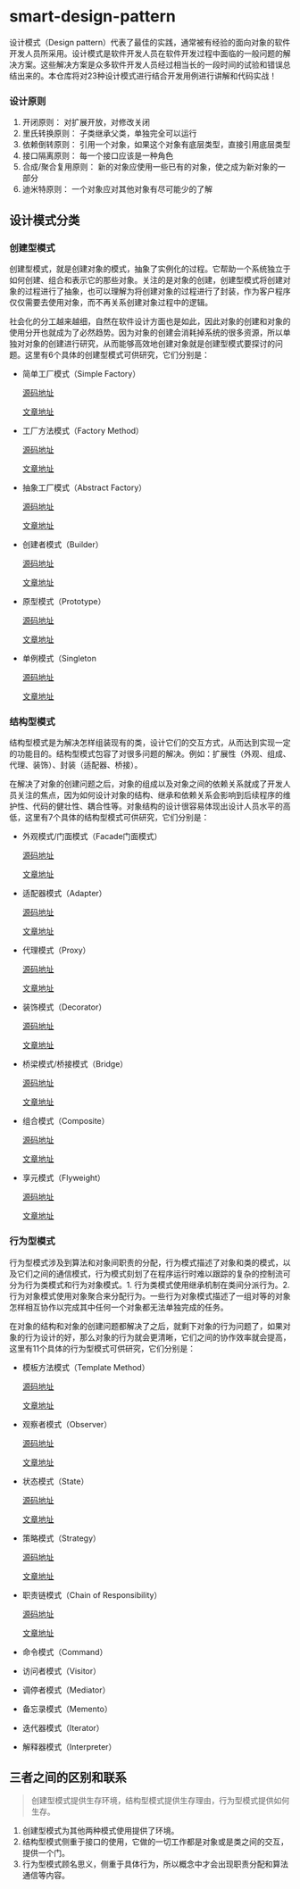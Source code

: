 # smart-design-pattern
设计模式（Design pattern）代表了最佳的实践，通常被有经验的面向对象的软件开发人员所采用。设计模式是软件开发人员在软件开发过程中面临的一般问题的解决方案。这些解决方案是众多软件开发人员经过相当长的一段时间的试验和错误总结出来的。本仓库将对23种设计模式进行结合开发用例进行讲解和代码实战！

### 设计原则

1. 开闭原则： 对扩展开放，对修改关闭
2. 里氏转换原则： 子类继承父类，单独完全可以运行
3. 依赖倒转原则： 引用一个对象，如果这个对象有底层类型，直接引用底层类型
4. 接口隔离原则： 每一个接口应该是一种角色
5. 合成/聚合复用原则： 新的对象应使用一些已有的对象，使之成为新对象的一部分
6. 迪米特原则： 一个对象应对其他对象有尽可能少的了解

## 设计模式分类

### 创建型模式

创建型模式，就是创建对象的模式，抽象了实例化的过程。它帮助一个系统独立于如何创建、组合和表示它的那些对象。关注的是对象的创建，创建型模式将创建对象的过程进行了抽象，也可以理解为将创建对象的过程进行了封装，作为客户程序仅仅需要去使用对象，而不再关系创建对象过程中的逻辑。

社会化的分工越来越细，自然在软件设计方面也是如此，因此对象的创建和对象的使用分开也就成为了必然趋势。因为对象的创建会消耗掉系统的很多资源，所以单独对对象的创建进行研究，从而能够高效地创建对象就是创建型模式要探讨的问题。这里有6个具体的创建型模式可供研究，它们分别是：

- 简单工厂模式（Simple Factory）

  [源码地址](https://github.com/Jacklinsir/smart-design-pattern/tree/main/smart-dp-factory)

  [文章地址](https://blog.csdn.net/qq_21077715/article/details/113814270)

- 工厂方法模式（Factory Method）

  [源码地址](https://github.com/Jacklinsir/smart-design-pattern/tree/main/smart-dp-factory)

  [文章地址](https://blog.csdn.net/qq_21077715/article/details/113814270)

- 抽象工厂模式（Abstract Factory）

  [源码地址](https://github.com/Jacklinsir/smart-design-pattern/tree/main/smart-dp-factory)

  [文章地址](https://blog.csdn.net/qq_21077715/article/details/113814270)

- 创建者模式（Builder）

  [源码地址](https://github.com/Jacklinsir/smart-design-pattern/tree/main/smart-dp-builder)

  [文章地址](https://blog.csdn.net/qq_21077715/article/details/121555185)

- 原型模式（Prototype）

  [源码地址](https://github.com/Jacklinsir/smart-design-pattern/tree/main/smart-dp-prototype)

  [文章地址](https://blog.csdn.net/qq_21077715/article/details/113815301)

- 单例模式（Singleton

  [源码地址](https://github.com/Jacklinsir/smart-design-pattern/tree/main/smart-dp-singleton)

  [文章地址](https://blog.csdn.net/qq_21077715/article/details/113809709)

### 结构型模式

结构型模式是为解决怎样组装现有的类，设计它们的交互方式，从而达到实现一定的功能目的。结构型模式包容了对很多问题的解决。例如：扩展性（外观、组成、代理、装饰）、封装（适配器、桥接）。

在解决了对象的创建问题之后，对象的组成以及对象之间的依赖关系就成了开发人员关注的焦点，因为如何设计对象的结构、继承和依赖关系会影响到后续程序的维护性、代码的健壮性、耦合性等。对象结构的设计很容易体现出设计人员水平的高低，这里有7个具体的结构型模式可供研究，它们分别是：

- 外观模式/门面模式（Facade门面模式）

  [源码地址](https://github.com/Jacklinsir/smart-design-pattern/tree/main/smart-dp-facade)

  [文章地址](https://blog.csdn.net/qq_21077715/article/details/120977105)

- 适配器模式（Adapter）

  [源码地址](https://github.com/Jacklinsir/smart-design-pattern/tree/main/smart-dp-adapter)

  [文章地址](https://blog.csdn.net/qq_21077715/article/details/120958525)

- 代理模式（Proxy）

  [源码地址](https://github.com/Jacklinsir/smart-design-pattern/tree/main/smart-dp-proxy)

  [文章地址](https://blog.csdn.net/qq_21077715/article/details/121078763)

- 装饰模式（Decorator）

  [源码地址](https://github.com/Jacklinsir/smart-design-pattern/tree/main/smart-dp-decorate)

  [文章地址](https://blog.csdn.net/qq_21077715/article/details/120948356)

- 桥梁模式/桥接模式（Bridge）

  [源码地址](https://github.com/Jacklinsir/smart-design-pattern/tree/main/smart-dp-bridging)

  [文章地址](https://blog.csdn.net/qq_21077715/article/details/120906458)

- 组合模式（Composite）

  [源码地址](https://github.com/Jacklinsir/smart-design-pattern/tree/main/smart-dp-combination)

  [文章地址](https://blog.csdn.net/qq_21077715/article/details/121694610)

- 享元模式（Flyweight）

  [源码地址](https://github.com/Jacklinsir/smart-design-pattern/tree/main/smart-dp-flyweight)

  [文章地址](https://blog.csdn.net/qq_21077715/article/details/120996504)

### 行为型模式

行为型模式涉及到算法和对象间职责的分配，行为模式描述了对象和类的模式，以及它们之间的通信模式，行为模式刻划了在程序运行时难以跟踪的复杂的控制流可分为行为类模式和行为对象模式。1. 行为类模式使用继承机制在类间分派行为。2. 行为对象模式使用对象聚合来分配行为。一些行为对象模式描述了一组对等的对象怎样相互协作以完成其中任何一个对象都无法单独完成的任务。

在对象的结构和对象的创建问题都解决了之后，就剩下对象的行为问题了，如果对象的行为设计的好，那么对象的行为就会更清晰，它们之间的协作效率就会提高，这里有11个具体的行为型模式可供研究，它们分别是：

- 模板方法模式（Template Method）

  [源码地址](https://github.com/Jacklinsir/smart-design-pattern/tree/main/smart-dp-template)

  [文章地址](https://blog.csdn.net/qq_21077715/article/details/121158230)

- 观察者模式（Observer）

  [源码地址](https://github.com/Jacklinsir/smart-design-pattern/tree/main/smart-dp-observation)

  [文章地址](https://blog.csdn.net/qq_21077715/article/details/121119279)

- 状态模式（State）

  [源码地址](https://github.com/Jacklinsir/smart-design-pattern/tree/main/smart-dp-state)

  [文章地址](https://blog.csdn.net/qq_21077715/article/details/121243973)

- 策略模式（Strategy）

  [源码地址](https://github.com/Jacklinsir/smart-design-pattern/tree/main/smart-dp-strategy)

  [文章地址](https://blog.csdn.net/qq_21077715/article/details/121152362)

- 职责链模式（Chain of Responsibility）

  [源码地址](https://github.com/Jacklinsir/smart-design-pattern/tree/main/smart-dp-chain)

  [文章地址](https://blog.csdn.net/qq_21077715/article/details/121099713)

- 命令模式（Command）

- 访问者模式（Visitor）

- 调停者模式（Mediator）

- 备忘录模式（Memento）

- 迭代器模式（Iterator）

- 解释器模式（Interpreter）

## 三者之间的区别和联系

> 创建型模式提供生存环境，结构型模式提供生存理由，行为型模式提供如何生存。

1. 创建型模式为其他两种模式使用提供了环境。
2. 结构型模式侧重于接口的使用，它做的一切工作都是对象或是类之间的交互，提供一个门。
3. 行为型模式顾名思义，侧重于具体行为，所以概念中才会出现职责分配和算法通信等内容。